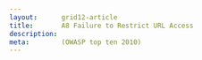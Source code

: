 ```yaml
---
layout:      grid12-article
title:       A8 Failure to Restrict URL Access
description: 
meta:        (OWASP top ten 2010)
---
```

